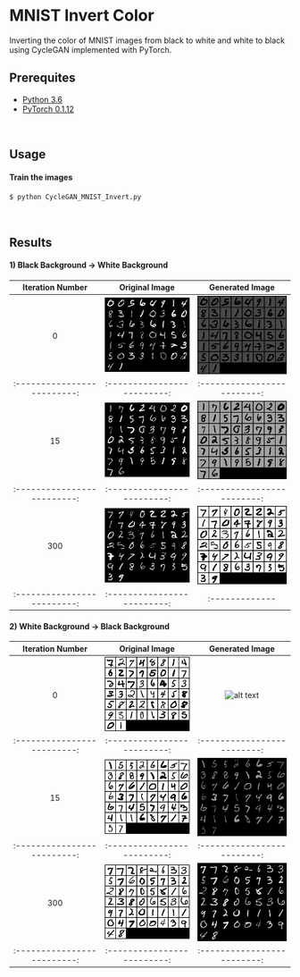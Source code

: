 # MNIST Invert Color

Inverting the color of MNIST images from black to white and white to black using CycleGAN implemented with PyTorch.



## Prerequites
* [Python 3.6](https://www.continuum.io/downloads)
* [PyTorch 0.1.12](http://pytorch.org/)


<br>

## Usage

#### Train the images

```bash
$ python CycleGAN_MNIST_Invert.py
```
<br>

## Results

#### 1) Black Background -> White Background
Iteration Number            |  Original Image            |  Generated Image
:-------------------------:|:-------------------------:|:-------------------------:
0            |  ![alt text](result/examples/0_BtoW_a.png)  |  ![alt text](result/examples/0_BtoW_b.png)
:-------------------------:|:-------------------------:|:-------------------------:
15            |  ![alt text](result/examples/15_BtoW_a.png)  |  ![alt text](result/examples/15_BtoW_b.png)
:-------------------------:|:-------------------------:|:-------------------------:
300            |  ![alt text](result/examples/300_BtoW_a.png)  |  ![alt text](result/examples/300_BtoW_b.png)
:-------------------------:|:-------------------------:|:-------------

#### 2) White Background -> Black Background
Iteration Number            |  Original Image            |  Generated Image
:-------------------------:|:-------------------------:|:-------------------------:
0            |  ![alt text](result/examples/0_WtoB_a.png)  |  ![alt text](result/examples/0_WtoBW_b.png)
:-------------------------:|:-------------------------:|:-------------------------:
15            |  ![alt text](result/examples/15_WtoB_a.png)  |  ![alt text](result/examples/15_WtoB_b.png)
:-------------------------:|:-------------------------:|:-------------------------:
300            |  ![alt text](result/examples/300_WtoB_a.png)  |  ![alt text](result/examples/300_WtoB_b.png)
:-------------------------:|:-------------------------:|:-------------------------:



